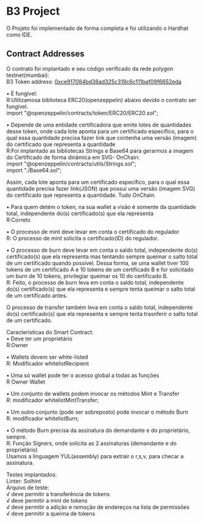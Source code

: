# B3 Project


O Projeto foi implementado de forma completa  e foi utilizando o Hardhat como IDE. 


## Contract Addresses
O contrato foi implantado e seu código verificado da rede polygon testnet(mumbai):<br/>
B3 Token address: [0xce917084bd38ad325c319c6c111baf09f6652eda](https://mumbai.polygonscan.com/address/0xce917084bd38ad325c319c6c111baf09f6652eda)
<br/>


• É fungível: <br/>
 R:Utilizamosa biblioteca ERC20(openzeppelin) abaixo devido o contrato ser fungível.<br/>
import "@openzeppelin/contracts/token/ERC20/ERC20.sol";<br/>

• Depende de uma entidade certificadora  que emite lotes de quantidades desse token, onde cada lote aponta para um certificado específico, para o qual essa quantidade precisa fazer link que contenha uma versão (imagem) do certificado que representa a quantidade<br/>
R:Foi implantado as bibliotecas Strings e Base64 para gerarmos a imagem do Certificado de forma dinâmica em SVG- OnChain:<br/>
import "@openzeppelin/contracts/utils/Strings.sol";<br/>
import "./Base64.sol";<br/>

Assim, cada lote aponta para um certificado específico, para o qual essa quantidade precisa fazer link(JSON) que possui uma versão (imagem SVG) do certificado que representa a quantidade. Tudo OnChain.

• Para quem detém o token, na sua wallet a visão é somente da quantidade total, independente do(s) certificado(s) que ela representa<br/>
R:Correto

• O processo de mint deve levar em conta o certificado do regulador<br/>
R: O processo de mint solicita o certificado(ID) do regulador.

• O processo de burn deve levar em conta o saldo total, independente do(s) certificado(s) que ela representa mas tentando sempre queimar o salto total de um certificado quando possível. Dessa forma, se uma wallet tiver 100 tokens de um certificado A e 10 tokens de um certificado B e for solicitado um burn de 10 tokens, privilegiar queimar os 10 do certificado B.<br/>
R: Feito, o processo de burn leva em conta o saldo total, independente do(s) certificado(s) que ela representa e sempre tenta queimar o salto total de um certificado antes.<br/>

O processo de transfer também leva em conta o saldo total, independente do(s) certificado(s) que ela representa e sempre tenta trasnferir o salto total de um certificado.<br/>

Características do Smart Contract:<br/>
• Deve ter um proprietário<br/>
R:Owner<br/>

• Wallets devem ser white-listed<br/>
R: Modificador whitelistRecipient <br/>

• Uma só wallet pode ter o acesso global a todas as funções<br/>
R Owner Wallet<br/>

• Um conjunto de wallets podem invocar os métodos Mint e Transfer<br/>
R: modificador whitelistMintTransfer; <br/>

• Um outro conjunto (pode ser sobreposto) pode invocar o método Burn<br/>
R: modificador whitelistBurn; <br/>

• O método Burn precisa da assinatura do demandante e do proprietário, sempre.<br/>
R: Função Signers, onde solicita as 2 assinaturas (demandante e do proprietário)<br/>
Usamos a linguagem YUL(assembly) para extrair o r,s,v, para checar a assinatura.

Testes implantados:<br/>
Linter: Solhint<br/>
Arquivo de teste:<br/>
    √ deve permitir a transferência de tokens<br/>
    √ deve permitir a mint de tokens<br/>
    √ deve permitir a adição e remoção de endereços na lista de permissões<br/>
    √ deve permitir a queima de tokens<br/>
```shell

```
